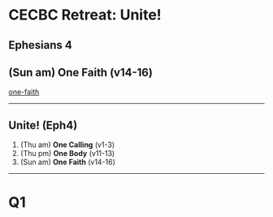 <!-- .slide: data-background-image="static/bg/unsplash-mE5MBZX5sko-leaves.jpg" -->
# CECBC Retreat: Unite!
## Ephesians 4
## (Sun am) One Faith (v14-16)

>>>
[one-faith](http://one-faith.seanho.com/)

---
<!-- .slide: data-background-image="static/bg/unsplash-mE5MBZX5sko-leaves.jpg" -->
## Unite! (Eph4)
1. (Thu am) **One Calling** <span class="hl2">(v1-3)</span>
2. (Thu pm) **One Body** <span class="hl2">(v11-13)</span>
3. (Sun am) **One Faith** <span class="hl2">(v14-16)</span>

---
<!-- .slide: class="Q" data-background="white" -->
# Q1
